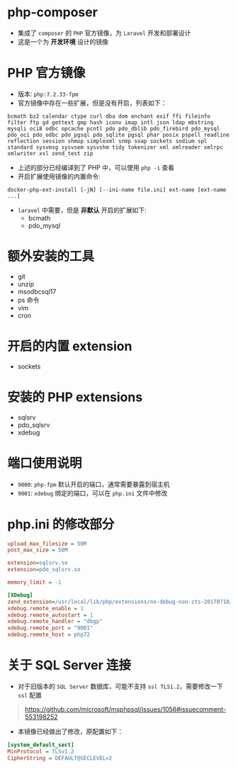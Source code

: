 # php-composer
* 集成了 `composer` 的 `PHP` 官方镜像，为 `Laravel` 开发和部署设计
* 这是一个为 **开发环境** 设计的镜像

# PHP 官方镜像
* 版本: `php:7.2.33-fpm`
* 官方镜像中存在一些扩展，但是没有开启，列表如下：
```
bcmath bz2 calendar ctype curl dba dom enchant exif ffi fileinfo filter ftp gd gettext gmp hash iconv imap intl json ldap mbstring mysqli oci8 odbc opcache pcntl pdo pdo_dblib pdo_firebird pdo_mysql pdo_oci pdo_odbc pdo_pgsql pdo_sqlite pgsql phar posix pspell readline reflection session shmop simplexml snmp soap sockets sodium spl standard sysvmsg sysvsem sysvshm tidy tokenizer xml xmlreader xmlrpc xmlwriter xsl zend_test zip
```
* 上述的部分已经编译到了 PHP 中，可以使用 `php -i` 查看
* 开启扩展使用镜像的内置命令:
```shell
docker-php-ext-install [-jN] [--ini-name file.ini] ext-name [ext-name ...]
```
* `laravel` 中需要，但是 **非默认** 开启的扩展如下:
    - bcmath
    - pdo_mysql

# 额外安装的工具
* git
* unzip
* msodbcsql17
* ps 命令
* vim
* cron

# 开启的内置 extension
* sockets

# 安装的 PHP extensions
* sqlsrv 
* pdo_sqlsrv
* xdebug

# 端口使用说明
* `9000`: `php-fpm` 默认开启的端口，通常需要暴露到宿主机
* `9001`: `xdebug` 绑定的端口，可以在 `php.ini` 文件中修改

# php.ini 的修改部分
```ini
upload_max_filesize = 50M
post_max_size = 50M

extension=sqlsrv.so
extension=pdo_sqlsrv.so

memory_limit = -1

[XDebug]
zend_extension=/usr/local/lib/php/extensions/no-debug-non-zts-20170718/xdebug.so
xdebug.remote_enable = 1
xdebug.remote_autostart = 1
xdebug.remote_handler = "dbgp"
xdebug.remote_port = "9001"
xdebug.remote_host = php72
```

# 关于 SQL Server 连接
* 对于旧版本的 `SQL Server` 数据库，可能不支持 `ssl TLS1.2`，需要修改一下 `ssl` 配置
> https://github.com/microsoft/msphpsql/issues/1056#issuecomment-553198252
* 本镜像已经做出了修改，原配置如下：
```ini
[system_default_sect]
MinProtocol = TLSv1.2
CipherString = DEFAULT@SECLEVEL=2
```